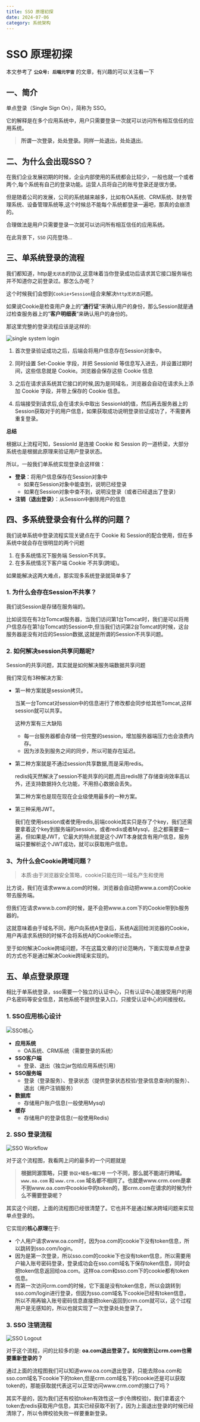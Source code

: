 ```yaml
---
title: SSO 原理初探
date: 2024-07-06
category: 系统架构
---
```


# SSO 原理初探

本文参考了 **`公众号: 后端元宇宙`** 的文章，有兴趣的可以关注看一下

## 一、简介

单点登录（Single Sign On），简称为 SSO。

它的解释是在多个应用系统中，用户只需要登录一次就可以访问所有相互信任的应用系统。

> **所谓一次登录，处处登录。同样一处退出，处处退出**。

## 二、为什么会出现SSO？

在我们企业发展初期的时候，企业内部使用的系统都会比较少，一般也就一个或者两个,每个系统有自己的登录功能。运营人员将自己的账号登录还是很方便。

但是随着公司的发展，公司的系统越来越多，比如有OA系统、CRM系统、财务管理系统、设备管理系统等,这个时候总不能每个系统都登录一遍吧，那真的会崩溃的。

合理做法是用户只需要登录一次就可以访问所有相互信任的应用系统。

在此背景下，`SSO` 闪亮登场...

## 三、单系统登录的流程

我们都知道，http是`无状态`的协议,这意味着当你登录成功后请求其它接口服务端也并不知道你之前登录过。那怎么办呢？

这个时候我们会想到`Cookie+Session`组合来解决`http无状态`问题。

如果说Cookie是检查用户身上的”**通行证**“来确认用户的身份，那么Session就是通过检查服务器上的”**客户明细表**“来确认用户的身份的。

那这里完整的登录流程应该是这样的:

![single system login](https://img2023.cnblogs.com/blog/1090617/202212/1090617-20221227140234107-929501772.jpg)

1. 首次登录验证成功之后，后端会将用户信息存在Session对象中。

2. 同时设置 Set-Cookie 字段，并把 SessionId 等信息写入进去，并设置过期时间，这些信息就是 Cookie。浏览器会保存这些 Cookie 信息

3. 之后在请求该系统其它接口的时候,因为是同域名，浏览器会自动在请求头上添加 Cookie 字段，并带上保存的 Cookie 信息。

4. 后端接受到请求后,会在请求头中取出 SessionId的值，然后再去服务器上的Session获取对于的用户信息，如果获取成功说明登录验证成功了，不需要再重复登录。

**总结**

根据以上流程可知，SessionId 是连接 Cookie 和 Session 的一道桥梁，大部分系统也是根据此原理来验证用户登录状态。

所以，一般我们单系统实现登录会这样做：

- **登录**：将用户信息保存在Session对象中
  - 如果在Session对象中能查到，说明已经登录
  - 如果在Session对象中查不到，说明没登录（或者已经退出了登录）
- **注销（退出登录）**：从Session中删除用户的信息

## 四、多系统登录会有什么样的问题？

我们说单系统中登录流程实现关键点在于 Cookie 和 Session的配合使用，但在多系统中就会存在很明显的两个问题

1. 在多系统情况下服务端 Session不共享。
2. 在多系统情况下客户端 Cookie 不共享(跨域)。

如果能解决这两大难点，那实现多系统登录就简单多了

### 1. 为什么会存在Session不共享？

我们说Session是存储在服务端的。

比如说现在有3台Tomcat服务器，当我们访问第1台Tomcat时，我们是可以将用户信息存在第1台Tomcat的Session中,但当我们访问第2台Tomcat的时候，这台服务器是没有对应的Session数据,这就是所谓的Session不共享问题。

### 2. 如何解决session共享问题呢?

Session的共享问题，其实就是如何解决服务端数据共享问题

我们常见有3种解决方案:

- 第一种方案就是session拷贝。

    当某一台Tomcat对session中的信息进行了修改都会同步给其他Tomcat,这样session就可以共享。

    这种方案有三大缺陷

    - 每一台服务器都会存储一份完整的session，增加服务器端压力也会浪费内存。
    - 因为涉及到服务之间的同步，所以可能存在延迟。

- 第二种方案就是不通过session共享数据,而是采用redis。

    redis纯天然解决了session不能共享的问题,而且redis除了存储查询效率高以外，还支持数据持久化功能，不用担心数据会丢失。

    第二种方案也是现在现在企业级使用最多的一种方案。

- 第三种采用JWT。

    我们在使用session或者使用redis,前端cookie其实只是存了个key，我们还需要拿着这个key到服务端的session，或者redis或者Mysql，总之都需要查一遍，但如果是JWT，它最大的特点就是这个JWT本身就含有用户信息，服务端只要解析这个JWT成功，就可以获取用户信息。

### 3、为什么会Cookie跨域问题？

> 本质:由于浏览器安全策略，cookie只能在同一域名产生和使用

比方说，我们在请求www.a.com的时候，浏览器会自动把www.a.com的Cookie带去服务端。

但我们在请求www.b.com的时候，是不会把www.a.com下的Cookie带到b服务器的。

这就意味着由于域名不同，用户向系统A登录后，系统A返回给浏览器的Cookie，用户再请求系统B的时候不会将系统A的Cookie带过去。

至于如何解决Cookie跨域问题，不在这篇文章的讨论范畴内，下面实现单点登录的方式也不是通过解决Cookie跨域来实现的。

## 五、单点登录原理

相比于单系统登录，sso需要一个独立的认证中心，只有认证中心能接受用户的用户名密码等安全信息，其他系统不提供登录入口，只接受认证中心的间接授权。

### 1. SSO应用核心设计

![SSO核心](https://img2023.cnblogs.com/blog/1090617/202212/1090617-20221227140332993-25241879.jpg)

- **应用系统**
  - OA系统、CRM系统（需要登录的系统）
- **SSO客户端**
  - 登录、退出（独立jar包给应用系统引用）
- **SSO服务端**
  - 登录（登录服务）、登录状态（提供登录状态校验/登录信息查询的服务）、退出（用户注销服务）
- **数据库**
  - 存储用户账户信息(一般使用Mysql)
- **缓存**
  - 存储用户的登录信息(一般使用Redis)

### 2. SSO 登录流程

![SSO Workflow](https://img2023.cnblogs.com/blog/1090617/202212/1090617-20221227140416640-584190231.jpg)

对于这个流程图，我看网上问的最多的一个问题就是

> **根据同源策略，只要 `协议+域名+端口号` 一个不同，那么就不能进行跨域。`www.oa.com` 和 `www.crm.com` 域名都不相同了。也就是www.crm.com是拿不到www.oa.com中cookie中的token的，那crm.com在请求的时候为什么不需要登录呢？**

其实这个问题，上面的流程图已经很清楚了。它也并不是通过解决跨域问题来实现单点登录的。

它实现的**核心原理**在于:

- 个人用户请求www.oa.com时，因为oa.com的cookie下没有token信息，所以跳转到sso.com/login。
- 因为是第一次登录，所以sso.com的cookie下也没有token信息，所以需要用户输入账号密码登录，登录成功会在sso.com域名下保存token信息，同时会把token信息返回给oa.com。这样oa.com和sso.com下的cookie都有token信息。
- 而第一次访问crm.com的时候，它下面是没有token信息，所以会跳转到sso.com/login进行登录，但因为sso.com域名下cookie已经有token信息，所以不用再输入账号密码信息直接把token返回到crm.com就可以，这个过程用户是无感知的，所以也就实现了一次登录处处登录了。

### 3. SSO 注销流程

![SSO Logout](https://img2023.cnblogs.com/blog/1090617/202212/1090617-20221227140539117-1002799942.jpg)

对于这个流程，问的比较多的是: **oa.com退出登录了。如何做到让crm.com也需要重新登录的？**

通过上面的流程图我们可以知道www.oa.com退出登录，只能去除oa.com和sso.com域名下cookie下的token,但是crm.com域名下的cookie还是可以获取token的，那能获取就代表这可以正常访问www.crm.com的接口了吗？

其实不是的，因为我们还有校验token有效性这一步(令牌校验)，我们拿着这个token去redis获取用户信息，其实已经获取不到了，因为上面退出登录的时候已经清除了，所以令牌校验失败一样要重新登录。
